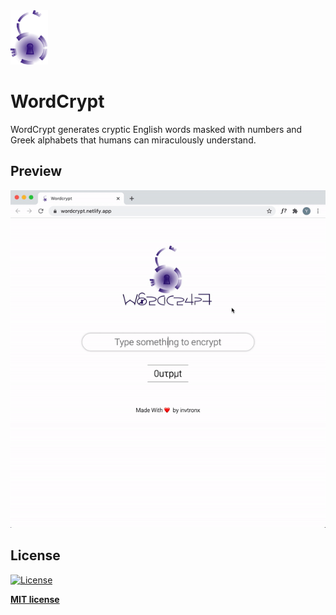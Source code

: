<img src="preview/wordCrypt.png" width="60" />

# WordCrypt

WordCrypt generates cryptic English words masked with numbers and Greek alphabets that humans can miraculously understand.

## Preview

![WordCrypt Screencast](preview/wordCrypt.gif)

## License

[![License](http://img.shields.io/:license-mit-blue.svg?style=flat-square)](http://badges.mit-license.org)

**[MIT license](http://opensource.org/licenses/mit-license.php)**
